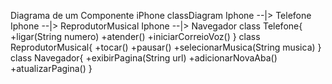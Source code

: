 Diagrama de um Componente iPhone
classDiagram
    Iphone --|> Telefone
    Iphone --|> ReprodutorMusical
    Iphone --|> Navegador
    class Telefone{
      +ligar(String numero)
      +atender()
      +iniciarCorreioVoz()
    }
    class ReprodutorMusical{
      +tocar()
      +pausar()
      +selecionarMusica(String musica)
    }
    class Navegador{
      +exibirPagina(String url)
      +adicionarNovaAba()
      +atualizarPagina()
    }
